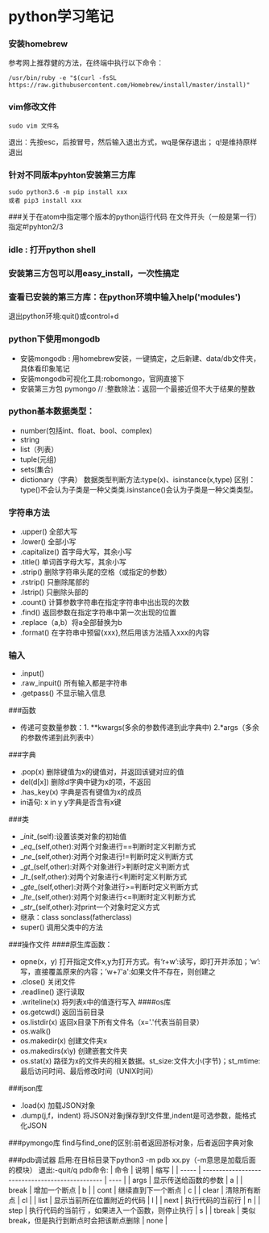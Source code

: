 # python学习笔记
### 安装homebrew
参考网上推荐健的方法，在终端中执行以下命令：
```
/usr/bin/ruby -e "$(curl -fsSL https://raw.githubusercontent.com/Homebrew/install/master/install)"
```
### vim修改文件
```
sudo vim 文件名
```
退出：先按esc，后按冒号，然后输入退出方式，wq是保存退出； q!是维持原样退出
### 针对不同版本pyhton安装第三方库

```
sudo python3.6 -m pip install xxx
或者 pip3 install xxx
```
###关于在atom中指定哪个版本的python运行代码
在文件开头（一般是第一行）指定#!pyhton2/3
### idle : 打开python shell
### 安装第三方包可以用easy_install，一次性搞定
### 查看已安装的第三方库：在python环境中输入help('modules')
退出python环境:quit()或control+d
### python下使用mongodb
- 安装mongodb : 用homebrew安装，一键搞定，之后新建、data/db文件夹，具体看印象笔记
- 安装mongodb可视化工具:robomongo，官网直接下
- 安装第三方包 pymongo
// :整数除法：返回一个最接近但不大于结果的整数

### python基本数据类型：
- number(包括int、float、bool、complex)
- string
- list（列表）
- tuple(元组)
- sets(集合)
- dictionary（字典）
数据类型判断方法:type(x)、isinstance(x,type)
区别：type()不会认为子类是一种父类类.isinstance()会认为子类是一种父类类型。

### 字符串方法
- .upper() 全部大写
- .lower() 全部小写
- .capitalize() 首字母大写，其余小写
- .title() 单词首字母大写，其余小写
- .strip() 删除字符串头尾的空格（或指定的参数）
- .rstrip() 只删除尾部的
- .lstrip() 只删除头部的
- .count() 计算参数字符串在指定字符串中出出现的次数
- .find() 返回参数在指定字符串中第一次出现的位置
- .replace（a,b）将a全部替换为b
- .format()  在字符串中预留{xxx},然后用该方法插入xxx的内容

### 输入
- .input()
- .raw_inpuit() 所有输入都是字符串
- .getpass() 不显示输入信息

###函数
- 传递可变数量参数：1. \**kwargs(多余的参数传递到此字典中) 2.\*args（多余的参数传递到此列表中）

###字典
- .pop(x) 删除键值为x的键值对，并返回该键对应的值
- del(d[x]) 删除d字典中键为x的项，不返回
- .has_key(x) 字典是否有键值为x的成员
- in语句: x in y y字典是否含有x键

###类
- \__init__(self):设置该类对象的初始值
- \__eq__(self,other):对两个对象进行==判断时定义判断方式
- \__ne__(self,other):对两个对象进行!=判断时定义判断方式
- \__gt__(self,other):对两个对象进行>判断时定义判断方式
- \__lt__(self,other):对两个对象进行<判断时定义判断方式
- \__gte__(self,other):对两个对象进行>=判断时定义判断方式
- \__lte__(self,other):对两个对象进行<=判断时定义判断方式
- \__str__(self,other):对print一个对象时定义方式
- 继承：class sonclass(fatherclass)
- super() 调用父类中的方法

###操作文件
####原生库函数：
- opne(x，y) 打开指定文件x,y为打开方式。有‘r+w’:读写，即打开并添加；‘w’:写，直接覆盖原来的内容；’w+’/'a':如果文件不存在，则创建之
- .close() 关闭文件
- .readline() 逐行读取
- .writeline(x) 将列表x中的值逐行写入
####os库
- os.getcwd() 返回当前目录
- os.listdir(x) 返回x目录下所有文件名（x='.'代表当前目录）
- os.walk()
- os.makedir(x) 创建文件夹x
- os.makedirs(x\\y) 创建嵌套文件夹
- os.stat(x) 路径为x的文件夹的相关数据。st_size:文件大小(字节)；st_mtime:最后访问时间、最后修改时间（UNIX时间）

###json库
- .load(x) 加载JSON对象
- .dump(j,f，indent) 将JSON对象j保存到f文件里,indent是可选参数，能格式化JSON

###pymongo库
find与find_one的区别:前者返回游标对象，后者返回字典对象

###pdb调试器
启用:在目标目录下python3 -m pdb xx.py（-m意思是加载后面的模块）
退出:-quit/q
pdb命令:
| 命令  |                      说明                       | 缩写 |
| ----- | ----------------------------------------------- | ---- |
| args  | 显示传送给函数的参数                            | a    |
| break | 增加一个断点                                    | b    |
| cont  | 继续直到下一个断点                              | c    |
| clear | 清除所有断点                                    | cl   |
| list  | 显示当前所在位置附近的代码                      | l    |
| next  | 执行代码的当前行                                | n    |
| step  | 执行代码的当前行 ，如果进入一个函数，则停止执行 | s    |
| tbreak      | 类似break，但是执行到断点时会把该断点删除                                                |  none    |
